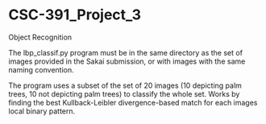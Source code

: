 # CSC-391_Project_3
Object Recognition

The lbp_classif.py program must be in the same directory as the set of images provided in the Sakai submission, or with images with the same naming convention.

The program uses a subset of the set of 20 images (10 depicting palm trees, 10 not depicting palm trees) to classify the whole set.
Works by finding the best Kullback-Leibler divergence-based match for each images local binary pattern.
